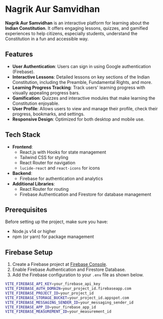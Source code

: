 # Nagrik Aur Samvidhan

**Nagrik Aur Samvidhan** is an interactive platform for learning about the **Indian Constitution**. It offers engaging lessons, quizzes, and gamified experiences to help citizens, especially students, understand the Constitution in a fun and accessible way.

## Features

- **User Authentication**: Users can sign in using Google authentication (Firebase).
- **Interactive Lessons**: Detailed lessons on key sections of the Indian Constitution, including the Preamble, Fundamental Rights, and more.
- **Learning Progress Tracking**: Track users' learning progress with visually appealing progress bars.
- **Gamification**: Quizzes and interactive modules that make learning the Constitution enjoyable.
- **User Profile**: Allows users to view and manage their profile, check their progress, bookmarks, and settings.
- **Responsive Design**: Optimized for both desktop and mobile use.

## Tech Stack

- **Frontend**: 
  - React.js with Hooks for state management
  - Tailwind CSS for styling
  - React Router for navigation
  - `lucide-react` and `react-icons` for icons
- **Backend**:
  - Firebase for authentication and analytics
- **Additional Libraries**:
  - React Router for routing
  - Firebase Authentication and Firestore for database management
  
## Prerequisites

Before setting up the project, make sure you have:

- Node.js v14 or higher
- npm (or yarn) for package management

## Firebase Setup

1. Create a Firebase project at [Firebase Console](https://console.firebase.google.com/).
2. Enable Firebase Authentication and Firestore Database.
3. Add the Firebase configuration to your `.env` file as shown below.

```bash
VITE_FIREBASE_API_KEY=your_firebase_api_key
VITE_FIREBASE_AUTH_DOMAIN=your_project_id.firebaseapp.com
VITE_FIREBASE_PROJECT_ID=your_project_id
VITE_FIREBASE_STORAGE_BUCKET=your_project_id.appspot.com
VITE_FIREBASE_MESSAGING_SENDER_ID=your_messaging_sender_id
VITE_FIREBASE_APP_ID=your_firebase_app_id
VITE_FIREBASE_MEASUREMENT_ID=your_measurement_id
